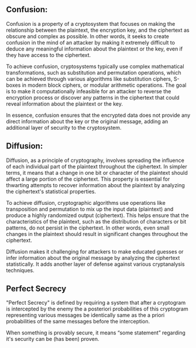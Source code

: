 ## Confusion:
Confusion is a property of a cryptosystem that focuses on making the relationship between the plaintext, the encryption key, and the ciphertext as obscure and complex as possible. In other words, it seeks to create confusion in the mind of an attacker by making it extremely difficult to deduce any meaningful information about the plaintext or the key, even if they have access to the ciphertext.

To achieve confusion, cryptosystems typically use complex mathematical transformations, such as substitution and permutation operations, which can be achieved through various algorithms like substitution ciphers, S-boxes in modern block ciphers, or modular arithmetic operations. The goal is to make it computationally infeasible for an attacker to reverse the encryption process or discover any patterns in the ciphertext that could reveal information about the plaintext or the key.

In essence, confusion ensures that the encrypted data does not provide any direct information about the key or the original message, adding an additional layer of security to the cryptosystem.

## Diffusion:
Diffusion, as a principle of cryptography, involves spreading the influence of each individual part of the plaintext throughout the ciphertext. In simpler terms, it means that a change in one bit or character of the plaintext should affect a large portion of the ciphertext. This property is essential for thwarting attempts to recover information about the plaintext by analyzing the ciphertext's statistical properties.

To achieve diffusion, cryptographic algorithms use operations like transposition and permutation to mix up the input data (plaintext) and produce a highly randomized output (ciphertext). This helps ensure that the characteristics of the plaintext, such as the distribution of characters or bit patterns, do not persist in the ciphertext. In other words, even small changes in the plaintext should result in significant changes throughout the ciphertext.

Diffusion makes it challenging for attackers to make educated guesses or infer information about the original message by analyzing the ciphertext statistically. It adds another layer of defense against various cryptanalysis techniques.

## Perfect Secrecy

"Perfect Secrecy" is defined by requiring a system that after a cryptogram is intercepted by the
enemy the a posteriori probabilities of this cryptogram representing various messages be identically
same as the a priori probabilities of the same messages before the interception.

When something is provably secure, it means “some
statement” regarding it's security can be (has been) proven.